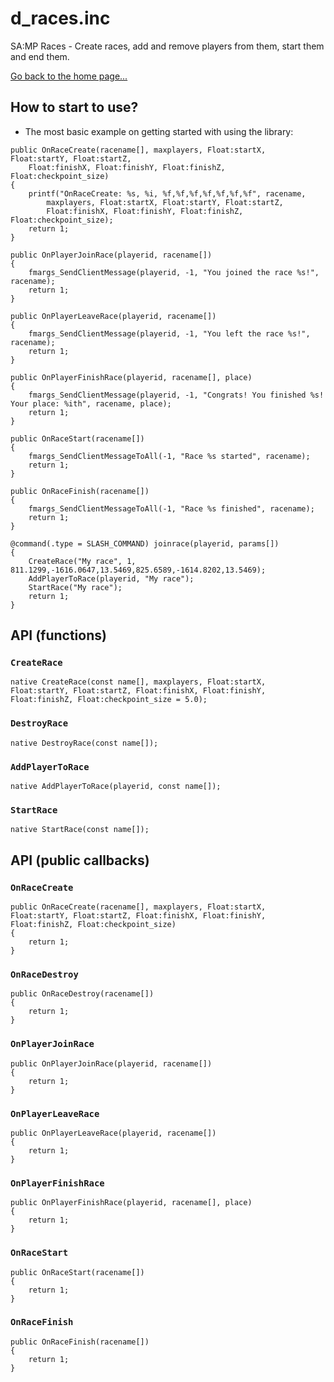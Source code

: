 # d_races.inc
SA:MP Races - Create races, add and remove players from them, start them and end them.

[Go back to the home page...](../README.md)

## How to start to use?
- The most basic example on getting started with using the library:

```pawn
public OnRaceCreate(racename[], maxplayers, Float:startX, Float:startY, Float:startZ,
    Float:finishX, Float:finishY, Float:finishZ, Float:checkpoint_size)
{
    printf("OnRaceCreate: %s, %i, %f,%f,%f,%f,%f,%f,%f", racename, 
        maxplayers, Float:startX, Float:startY, Float:startZ,
        Float:finishX, Float:finishY, Float:finishZ, Float:checkpoint_size);
    return 1;
}

public OnPlayerJoinRace(playerid, racename[])
{
    fmargs_SendClientMessage(playerid, -1, "You joined the race %s!", racename);
    return 1;
}

public OnPlayerLeaveRace(playerid, racename[])
{
    fmargs_SendClientMessage(playerid, -1, "You left the race %s!", racename);
    return 1;
}

public OnPlayerFinishRace(playerid, racename[], place)
{
    fmargs_SendClientMessage(playerid, -1, "Congrats! You finished %s! Your place: %ith", racename, place);
    return 1;
}

public OnRaceStart(racename[])
{
    fmargs_SendClientMessageToAll(-1, "Race %s started", racename);
    return 1;
}

public OnRaceFinish(racename[])
{
    fmargs_SendClientMessageToAll(-1, "Race %s finished", racename);
    return 1;
}

@command(.type = SLASH_COMMAND) joinrace(playerid, params[])
{
    CreateRace("My race", 1, 811.1299,-1616.0647,13.5469,825.6589,-1614.8202,13.5469);
    AddPlayerToRace(playerid, "My race");
    StartRace("My race");
    return 1;
}
```

## API (functions)

### `CreateRace`
```pawn
native CreateRace(const name[], maxplayers, Float:startX, Float:startY, Float:startZ, Float:finishX, Float:finishY, Float:finishZ, Float:checkpoint_size = 5.0);
```

### `DestroyRace`
```pawn
native DestroyRace(const name[]);
```

### `AddPlayerToRace`
```pawn
native AddPlayerToRace(playerid, const name[]);
```

### `StartRace`
```pawn
native StartRace(const name[]);
```

## API (public callbacks)

### `OnRaceCreate`
```pawn
public OnRaceCreate(racename[], maxplayers, Float:startX, Float:startY, Float:startZ, Float:finishX, Float:finishY, Float:finishZ, Float:checkpoint_size)
{
    return 1;
}
```

### `OnRaceDestroy`
```pawn
public OnRaceDestroy(racename[])
{
    return 1;
}
```

### `OnPlayerJoinRace`
```pawn
public OnPlayerJoinRace(playerid, racename[])
{
    return 1;
}
```

### `OnPlayerLeaveRace`
```pawn
public OnPlayerLeaveRace(playerid, racename[])
{
    return 1;
}
```

### `OnPlayerFinishRace`
```pawn
public OnPlayerFinishRace(playerid, racename[], place)
{
    return 1;
}
```

### `OnRaceStart`
```pawn
public OnRaceStart(racename[])
{
    return 1;
}
```

### `OnRaceFinish`
```pawn
public OnRaceFinish(racename[])
{
    return 1;
}
```

